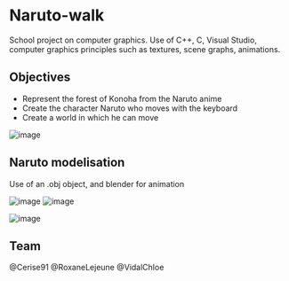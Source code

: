 # Naruto-walk

School project on computer graphics. Use of C++, C, Visual Studio, computer graphics principles such as textures, scene graphs, animations.

Objectives
--
- Represent the forest of Konoha from the Naruto anime 
- Create the character Naruto who moves with the keyboard
- Create a world in which he can move

![image](https://user-images.githubusercontent.com/78479547/126875334-78be8ed1-076d-444d-a95b-98df10009e9a.png)

Naruto modelisation
--
Use of an .obj object, and blender for animation

![image](https://user-images.githubusercontent.com/78479547/126875089-75e514a5-464c-40d3-a5c6-59d7107d663c.png)
![image](https://user-images.githubusercontent.com/78479547/126875045-bc4b6b70-b04d-42e4-abad-d532264ef847.png)

![image](https://user-images.githubusercontent.com/78479547/126875216-fbea1920-99d1-47dd-81fe-cbf9ec0bb3b8.png)



Team
--
@Cerise91
@RoxaneLejeune
@VidalChloe
